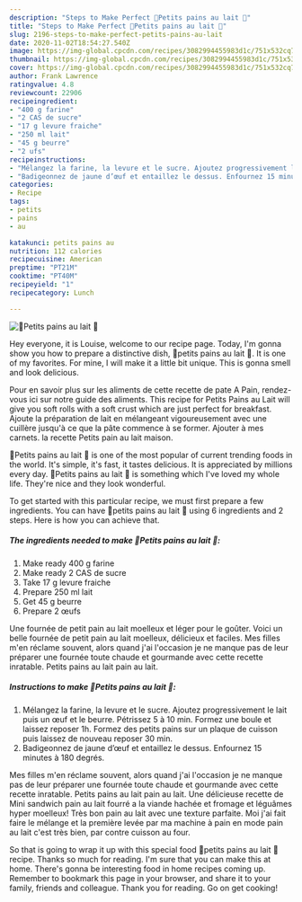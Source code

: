 ```yaml
---
description: "Steps to Make Perfect 🥖Petits pains au lait 🥖"
title: "Steps to Make Perfect 🥖Petits pains au lait 🥖"
slug: 2196-steps-to-make-perfect-petits-pains-au-lait
date: 2020-11-02T18:54:27.540Z
image: https://img-global.cpcdn.com/recipes/3082994455983d1c/751x532cq70/🥖petits-pains-au-lait-🥖-photo-principale-de-la-recette.jpg
thumbnail: https://img-global.cpcdn.com/recipes/3082994455983d1c/751x532cq70/🥖petits-pains-au-lait-🥖-photo-principale-de-la-recette.jpg
cover: https://img-global.cpcdn.com/recipes/3082994455983d1c/751x532cq70/🥖petits-pains-au-lait-🥖-photo-principale-de-la-recette.jpg
author: Frank Lawrence
ratingvalue: 4.8
reviewcount: 22906
recipeingredient:
- "400 g farine"
- "2 CAS de sucre"
- "17 g levure fraiche"
- "250 ml lait"
- "45 g beurre"
- "2 ufs"
recipeinstructions:
- "Mélangez la farine, la levure et le sucre. Ajoutez progressivement le lait puis un œuf et le beurre. Pétrissez 5 à 10 min. Formez une boule et laissez reposer 1h. Formez des petits pains sur un plaque de cuisson puis laissez de nouveau reposer 30 min."
- "Badigeonnez de jaune d’œuf et entaillez le dessus. Enfournez 15 minutes à 180 degrés."
categories:
- Recipe
tags:
- petits
- pains
- au

katakunci: petits pains au 
nutrition: 112 calories
recipecuisine: American
preptime: "PT21M"
cooktime: "PT40M"
recipeyield: "1"
recipecategory: Lunch

---
```



![🥖Petits pains au lait 🥖](https://img-global.cpcdn.com/recipes/3082994455983d1c/751x532cq70/🥖petits-pains-au-lait-🥖-photo-principale-de-la-recette.jpg)

Hey everyone, it is Louise, welcome to our recipe page. Today, I'm gonna show you how to prepare a distinctive dish, 🥖petits pains au lait 🥖. It is one of my favorites. For mine, I will make it a little bit unique. This is gonna smell and look delicious.

Pour en savoir plus sur les aliments de cette recette de pate A Pain, rendez-vous ici sur notre guide des aliments. This recipe for Petits Pains au Lait will give you soft rolls with a soft crust which are just perfect for breakfast. Ajoute la préparation de lait en mélangeant vigoureusement avec une cuillère jusqu&#39;à ce que la pâte commence à se former. Ajouter à mes carnets. la recette Petits pain au lait maison.

🥖Petits pains au lait 🥖 is one of the most popular of current trending foods in the world. It's simple, it's fast, it tastes delicious. It is appreciated by millions every day. 🥖Petits pains au lait 🥖 is something which I've loved my whole life. They're nice and they look wonderful.


To get started with this particular recipe, we must first prepare a few ingredients. You can have 🥖petits pains au lait 🥖 using 6 ingredients and 2 steps. Here is how you can achieve that.

<!--inarticleads1-->

##### The ingredients needed to make 🥖Petits pains au lait 🥖:

1. Make ready 400 g farine
1. Make ready 2 CAS de sucre
1. Take 17 g levure fraiche
1. Prepare 250 ml lait
1. Get 45 g beurre
1. Prepare 2 œufs


Une fournée de petit pain au lait moelleux et léger pour le goûter. Voici un belle fournée de petit pain au lait moelleux, délicieux et faciles. Mes filles m&#39;en réclame souvent, alors quand j&#39;ai l&#39;occasion je ne manque pas de leur préparer une fournée toute chaude et gourmande avec cette recette inratable. Petits pains au lait pain au lait. 

<!--inarticleads2-->

##### Instructions to make 🥖Petits pains au lait 🥖:

1. Mélangez la farine, la levure et le sucre. Ajoutez progressivement le lait puis un œuf et le beurre. Pétrissez 5 à 10 min. Formez une boule et laissez reposer 1h. Formez des petits pains sur un plaque de cuisson puis laissez de nouveau reposer 30 min.
1. Badigeonnez de jaune d’œuf et entaillez le dessus. Enfournez 15 minutes à 180 degrés.


Mes filles m&#39;en réclame souvent, alors quand j&#39;ai l&#39;occasion je ne manque pas de leur préparer une fournée toute chaude et gourmande avec cette recette inratable. Petits pains au lait pain au lait. Une délicieuse recette de Mini sandwich pain au lait fourré a la viande hachée et fromage et léguâmes hyper moelleux! Très bon pain au lait avec une texture parfaite. Moi j&#39;ai fait faire le mélange et la première levée par ma machine à pain en mode pain au lait c&#39;est très bien, par contre cuisson au four. 

So that is going to wrap it up with this special food 🥖petits pains au lait 🥖 recipe. Thanks so much for reading. I'm sure that you can make this at home. There's gonna be interesting food in home recipes coming up. Remember to bookmark this page in your browser, and share it to your family, friends and colleague. Thank you for reading. Go on get cooking!
